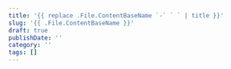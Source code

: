 ```yaml
---
title: '{{ replace .File.ContentBaseName `-` ` ` | title }}'
slug: '{{ .File.ContentBaseName }}'
draft: true
publishDate: ''
category: ''
tags: []
---
```


